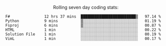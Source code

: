 <!--<p align="center">
  <img width="auto" src ="https://github-readme-stats.vercel.app/api/top-langs/?username=syrkis&layout=compact&hide_border=true&theme=darcula&bg_color=00000000&langs_count=6&hide=jupyter%20notebook,JavaScript,HTML" width = 400>
      <img src ="https://github-readme-streak-stats.herokuapp.com?user=syrkis&theme=darcula&hide_border=true&background=FFFFFF00" width = 400>

</p>-->
<p align="center">Rolling seven day coding stats:</p>
<!--START_SECTION:waka-->

```text
F#               12 hrs 37 mins  ████████████████████████▒   97.14 %
Python           9 mins          ▒░░░░░░░░░░░░░░░░░░░░░░░░   01.19 %
Fsproj           6 mins          ▒░░░░░░░░░░░░░░░░░░░░░░░░   00.87 %
HTML             1 min           ░░░░░░░░░░░░░░░░░░░░░░░░░   00.22 %
Solution File    1 min           ░░░░░░░░░░░░░░░░░░░░░░░░░   00.19 %
VimL             1 min           ░░░░░░░░░░░░░░░░░░░░░░░░░   00.17 %
```

<!--END_SECTION:waka-->
